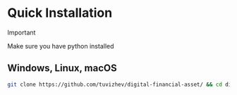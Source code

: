 # Quick Installation

> [!IMPORTANT]
> Make sure you have python installed

## Windows, Linux, macOS
```bash
git clone https://github.com/tuvizhev/digital-financial-asset/ && cd digital-financial-asset && python3 main.py
```
